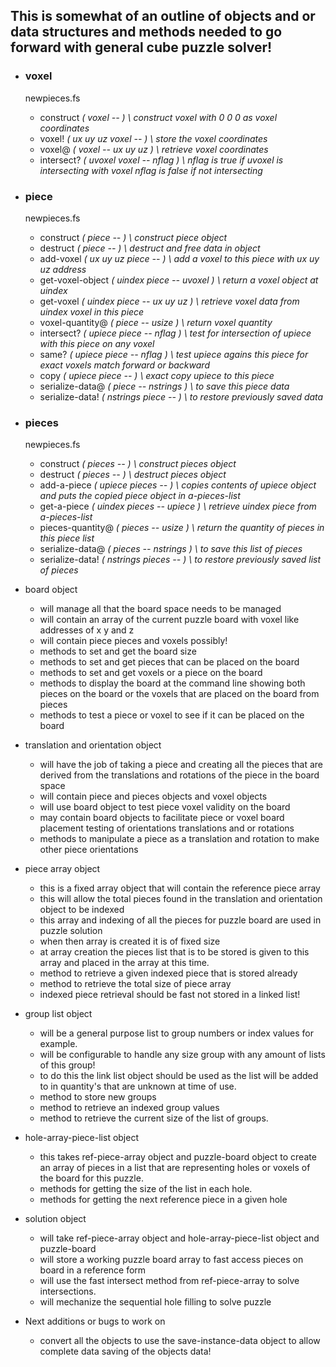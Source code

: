 ## This is somewhat of an outline of objects and or data structures and methods needed to go forward with general cube puzzle solver!

* ### voxel
  newpieces.fs
  * construct       _( voxel -- ) \ construct voxel with 0 0 0 as voxel coordinates_
  * voxel!          _( ux uy uz voxel -- ) \ store the voxel coordinates_
  * voxel@          _( voxel -- ux uy uz ) \ retrieve voxel coordinates_
  * intersect?      _( uvoxel voxel -- nflag ) \ nflag is true if uvoxel is intersecting with voxel nflag is false if not intersecting_

* ### piece
  newpieces.fs
  * construct         _( piece -- ) \ construct piece object_
  * destruct          _( piece -- ) \ destruct and free data in object_
  * add-voxel         _( ux uy uz piece -- ) \ add a voxel to this piece with ux uy uz address_
  * get-voxel-object  _( uindex piece -- uvoxel ) \ return a voxel object at uindex_
  * get-voxel         _( uindex piece -- ux uy uz ) \ retrieve voxel data from uindex voxel in this piece_
  * voxel-quantity@   _( piece -- usize ) \ return voxel quantity_
  * intersect?        _( upiece piece -- nflag ) \ test for intersection of upiece with this piece on any voxel_
  * same?             _( upiece piece -- nflag ) \ test upiece agains this piece for exact voxels match forward or backward_
  * copy              _( upiece piece -- ) \ exact copy upiece to this piece_
  * serialize-data@   _( piece -- nstrings ) \ to save this piece data_
  * serialize-data!   _( nstrings piece -- ) \ to restore previously saved data_

* ### pieces
  newpieces.fs
  * construct         _( pieces -- ) \ construct pieces object_
  * destruct          _( pieces -- ) \ destruct pieces object_
  * add-a-piece       _( upiece pieces -- ) \ copies contents of upiece object and puts the copied piece object in a-pieces-list_
  * get-a-piece       _( uindex pieces -- upiece ) \ retrieve uindex piece from a-pieces-list_
  * pieces-quantity@  _( pieces -- usize ) \ return the quantity of pieces in this piece list_
  * serialize-data@   _( pieces -- nstrings ) \ to save this list of pieces_
  * serialize-data!   _( nstrings pieces -- ) \ to restore previously saved list of pieces_

* board object
  * will manage all that the board space needs to be managed
  * will contain an array of the current puzzle board with voxel like addresses of x y and z
  * will contain piece pieces and voxels possibly!
  * methods to set and get the board size
  * methods to set and get pieces that can be placed on the board
  * methods to set and get voxels or a piece on the board
  * methods to display the board at the command line showing both pieces on the board or the voxels that are placed on the board from pieces
  * methods to test a piece or voxel to see if it can be placed on the board

* translation and orientation object
  * will have the job of taking a piece and creating all the pieces that are derived from the translations and rotations of the piece in the board space
  * will contain piece and pieces objects and voxel objects
  * will use board object to test piece voxel validity on the board
  * may contain board objects to facilitate piece or voxel board placement testing of orientations translations and or rotations
  * methods to manipulate a piece as a translation and rotation to make other piece orientations

* piece array object
  * this is a fixed array object that will contain the reference piece array
  * this will allow the total pieces found in the translation and orientation object to be indexed
  * this array and indexing of all the pieces for puzzle board are used in puzzle solution
  * when then array is created it is of fixed size
  * at array creation the pieces list that is to be stored is given to this array and placed in the array at this time.
  * method to retrieve a given indexed piece that is stored already
  * method to retrieve the total size of piece array
  * indexed piece retrieval should be fast not stored in a linked list!

* group list object
  * will be a general purpose list to group numbers or index values for example.
  * will be configurable to handle any size group with any amount of lists of this group!
  * to do this the link list object should be used as the list will be added to in quantity's that are unknown at time of use.
  * method to store new groups
  * method to retrieve an indexed group values
  * method to retrieve the current size of the list of groups.

* hole-array-piece-list object
  * this takes ref-piece-array object and puzzle-board object to create an array of pieces in a list that are representing holes or voxels of the board for this puzzle.
  * methods for getting the size of the list in each hole.
  * methods for getting the next reference piece in a given hole

* solution object
  * will take ref-piece-array object and hole-array-piece-list object and puzzle-board
  * will store a working puzzle board array to fast access pieces on board in a reference form
  * will use the fast intersect method from ref-piece-array to solve intersections.
  * will mechanize the sequential hole filling to solve puzzle

* Next additions or bugs to work on
  * convert all the objects to use the save-instance-data object to allow complete data saving of the objects data!
